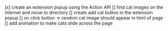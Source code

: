[x] create an extension popup using the Action API
[] find cat images on the internet and move to directory
[] create add cat button in the extension popup
[] on click button -> random cat image should appear in html of page
[] add animation to make cats slide across the page
